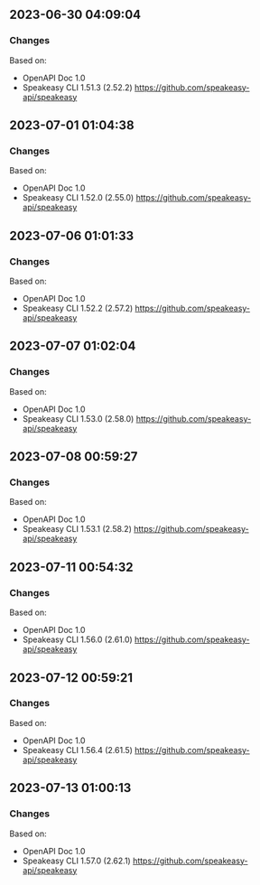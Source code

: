 

## 2023-06-30 04:09:04
### Changes
Based on:
- OpenAPI Doc 1.0 
- Speakeasy CLI 1.51.3 (2.52.2) https://github.com/speakeasy-api/speakeasy

## 2023-07-01 01:04:38
### Changes
Based on:
- OpenAPI Doc 1.0 
- Speakeasy CLI 1.52.0 (2.55.0) https://github.com/speakeasy-api/speakeasy

## 2023-07-06 01:01:33
### Changes
Based on:
- OpenAPI Doc 1.0 
- Speakeasy CLI 1.52.2 (2.57.2) https://github.com/speakeasy-api/speakeasy

## 2023-07-07 01:02:04
### Changes
Based on:
- OpenAPI Doc 1.0 
- Speakeasy CLI 1.53.0 (2.58.0) https://github.com/speakeasy-api/speakeasy

## 2023-07-08 00:59:27
### Changes
Based on:
- OpenAPI Doc 1.0 
- Speakeasy CLI 1.53.1 (2.58.2) https://github.com/speakeasy-api/speakeasy

## 2023-07-11 00:54:32
### Changes
Based on:
- OpenAPI Doc 1.0 
- Speakeasy CLI 1.56.0 (2.61.0) https://github.com/speakeasy-api/speakeasy

## 2023-07-12 00:59:21
### Changes
Based on:
- OpenAPI Doc 1.0 
- Speakeasy CLI 1.56.4 (2.61.5) https://github.com/speakeasy-api/speakeasy

## 2023-07-13 01:00:13
### Changes
Based on:
- OpenAPI Doc 1.0 
- Speakeasy CLI 1.57.0 (2.62.1) https://github.com/speakeasy-api/speakeasy